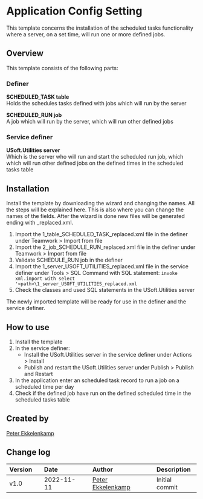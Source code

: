 # Application Config Setting

This template concerns the installation of the scheduled tasks functionality where a server, on a set time, will run one or more defined jobs.

## Overview

This template consists of the following parts:

### Definer

**SCHEDULED_TASK table**\
Holds the schedules tasks defined with jobs which will run by the server

**SCHEDULED_RUN job**\
A job which will run by the server, which will run other defined jobs

### Service definer

**USoft.Utilities server**\
Which is the server who will run and start the scheduled run job, which which will run other defined jobs on the defined times in the scheduled tasks table

## Installation

Install the template by downloading the wizard and changing the names.
All the steps will be explained here.
This is also where you can change the names of the fields.
After the wizard is done new files will be generated ending with _replaced.xml.

1. Import the 1_table_SCHEDULED_TASK_replaced.xml file in the definer under Teamwork > Import from file
2. Import the 2_job_SCHEDULE_RUN_replaced.xml file in the definer under Teamwork > Import from file
3. Validate SCHEDULE_RUN job in the definer
4. Import the 1_server_USOFT_UTILITIES_replaced.xml file in the service definer under Tools > SQL Command with SQL statement: `invoke xml.import with select '<path>\1_server_USOFT_UTILITIES_replaced.xml`
5. Check the classes and used SQL statements in the USoft.Utilities server

The newly imported template will be ready for use in the definer and the service definer.

## How to use

1. Install the template
2. In the service definer:
	- Install the USoft.Utilities server in the service definer under Actions > Install
	- Publish and restart the USoft.Utilities server under Publish > Publish and Restart
3. In the application enter an scheduled task record to run a job on a scheduled time per day
4. Check if the defined job have run on the defined scheduled time in the scheduled tasks table

## Created by

[Peter Ekkelenkamp](mailto:peter.ekkelenkamp@usoft.com)

## Change log
|Version||Date||Author||Description|
|:-|:-|:-|:-|:-|:-|:-|
|v1.0|	|2022-11-11|	|[Peter Ekkelenkamp](mailto:peter.ekkelenkamp@usoft.com) |	|Initial commit|